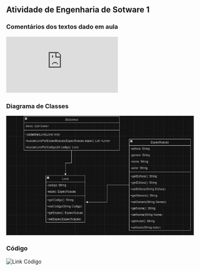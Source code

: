 ## Atividade de Engenharia de Sotware 1 

### Comentários dos textos dado em aula
![Link Comentários](https://github.com/sofialessaa/bertoti/blob/main/engenharia%201/readme.md.txt)

### Diagrama de Classes
![diagrama](https://github.com/sofialessaa/bertoti/blob/main/engenharia%201/diagrama.png)

### Código 
![Link Código](https://github.com/sofialessaa/bertoti/tree/main/engenharia%201/src/main)
